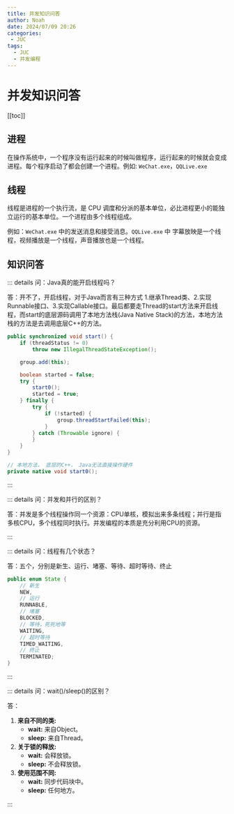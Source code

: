 ```yaml
---
title: 并发知识问答
author: Noah
date: 2024/07/09 20:26
categories: 
 - JUC
tags:
  - JUC
  - 并发编程
---
```

# 并发知识问答

[[toc]]

## 进程

在操作系统中，一个程序没有运行起来的时候叫做程序，运行起来的时候就会变成进程。每个程序启动了都会创建一个进程。例如: `WeChat.exe`，`QQLive.exe`

## 线程

线程是进程的一个执行流，是 CPU 调度和分派的基本单位，必比进程更小的能独立运行的基本单位。一个进程由多个线程组成。

例如：`WeChat.exe` 中的发送消息和接受消息。`QQLive.exe` 中 字幕放映是一个线程，视频播放是一个线程，声音播放也是一个线程。

## 知识问答

::: details 问：Java真的能开启线程吗？

答：开不了，开启线程，对于Java而言有三种方式 1.继承Thread类、2.实现Runnable接口、3.实现Callable接口。最后都要走Thread的start方法来开启线程，而start的底层源码调用了本地方法栈(Java Native Stack)的方法，本地方法栈的方法是去调用底层C++的方法。

```java
public synchronized void start() {
    if (threadStatus != 0)
        throw new IllegalThreadStateException();

    group.add(this);

    boolean started = false;
    try {
        start0();
        started = true;
    } finally {
        try {
            if (!started) {
                group.threadStartFailed(this);
            }
        } catch (Throwable ignore) {
        }
    }
}

// 本地方法， 底层的C++， Java无法直接操作硬件
private native void start0();
```

:::

::: details 问：并发和并行的区别？

答：并发是多个线程操作同一个资源：CPU单核，模拟出来多条线程；并行是指多核CPU，多个线程同时执行。并发编程的本质是充分利用CPU的资源。

:::

::: details 问：线程有几个状态？

答：五个，分别是新生、运行、堵塞、等待、超时等待、终止

```java
public enum State {
    // 新生
    NEW,
	// 运行
    RUNNABLE,
	// 堵塞
    BLOCKED,
	// 等待，死死地等
    WAITING,
	// 超时等待
    TIMED_WAITING,
	// 终止
    TERMINATED;
}
```

:::

::: details 问：wait()/sleep()的区别？

答：

1. **来自不同的类:** 
   - **wait:** 来自Object。
   - **sleep:** 来自Thread。
2. **关于锁的释放:**
   - **wait:** 会释放锁。
   - **sleep:** 不会释放锁。
3. **使用范围不同:**
   - **wait:** 同步代码块中。
   - **sleep:** 任何地方。

:::
